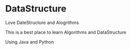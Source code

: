 # DataStructure
Love DateStructure and Alogrithms 

This is a best place to learn Algorithms and DataStructure 

Using Java and Python
